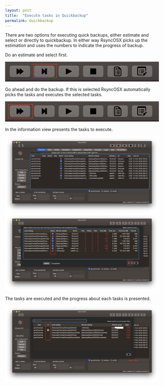 ```yaml
---
layout: post
title:  "Execute tasks in Quickbackup"
permalink: Quickbackup
---
```

There are two options for executing quick backups, either estimate and select or directly to quickbackup. In either way RsyncOSX picks up the estimation and uses the numbers to indicate the progress of backup.

Do an estimate and select first.

![](/images/RsyncOSX/master/quickbackup/menu2.png)

Go ahead and do the backup. If this is selected RsyncOSX automatically picks the tasks and executes the selected tasks.

![](/images/RsyncOSX/master/quickbackup/menu4.png)

In the information view presents the tasks to execute. 

![Execute view](/images/RsyncOSX/master/quickbackup/quickbackup1.png)
![Execute view](/images/RsyncOSX/master/quickbackup/quickbackup2.png)

The tasks are executed and the progress about each tasks is presented.

![Execute view](/images/RsyncOSX/master/quickbackup/quickbackup3.png)
